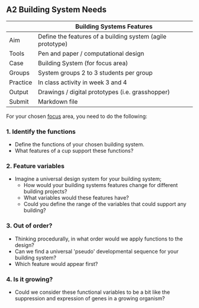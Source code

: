 ## A2 Building System Needs

|          |  Building Systems Features   |
|----      |-----|
|  Aim     |   Define the features of a building system (agile prototype)  |
| Tools    | Pen and paper / computational design |
| Case     | Building System (for focus area) |
| Groups   | System groups 2 to 3 students per group |
| Practice | In class activity in week 3 and 4 |
| Output   | Drawings / digital prototypes (i.e. grasshopper) |
| Submit   | Markdown file |

For your chosen [focus] area, you need to do the following:

### 1. Identify the functions
* Define the functions of your chosen building system.
* What features of a cup support these functions?

### 2. Feature variables
* Imagine a universal design system for your building system;
  * How would your building systems features change for different building projects?
  * What variables would these features have?
  * Could you define the range of the variables that could support any building?
 
### 3. Out of order?
* Thinking procedurally, in what order would we apply functions to the design?
* Can we find a universal 'pseudo' developmental sequence for your building system?
* Which feature would appear first?

### 4. Is it growing?
* Could we consider these functional variables to be a bit like the suppression and expression of genes in a growing organism?

<!--
![METHOD_02](https://github.com/timmcginley/Agile-Prototyping/assets/1415855/23c41df7-b987-4d23-9c3a-8144a56c896b)

>Overarching concept for this assignment is the future concept of Backcasting with the purpose of supporting the codesign of solutions.

In this part you will:
* Identify the requirements and features of the future product / system in your defined future(s).
* Extend traditional requirements engineering concepts to include [meta disciplinary analysis] of a selected building system.
* This stage introduces the design science research methodology (DSRM) so that you can define your solution objectives, based on your problem identification process in the previous stage.

This assignment results in the production of the [Agile Future Design Plan] (AFDP). This involves a number of stages.

## 2.1 AFDP_01 identify *Future Gaps*
for each of your [futures] from [A1]:
* Address the points from the [AFDP] (AFDP_01) description.
  
## 2.2 AFDP_02 Define *System Requirements*
for each of your selected [gene systems] from [A1]:
* Address the points from the [AFDP] (AFDP_02) description.
  
## 2.3 AFDP_03 Define *System Features*
for each of your selected [gene systems] from [A1]:
* Address the points from the [AFDP] (AFDP_03) description.
  
## 2.4 AFDP_04 Identify *System Examples*
for each of your selected [gene systems] from [A1]:
* Address the points from the [AFDP] (AFDP_04) description.

## 2.5 AFDP_05 Identify *System Analysis*
for each of your selected [gene systems] from [A1]:
* Address the points from the [AFDP] (AFDP_05) description.
  
## 2.6 AFDP_06 Create a *Future Case*
Address the points from the [AFDP] (AFDP_05) description in a 1 page [science fiction prototype] that describes one of your Futures and how the feature(s) satisfy the requirement(s) you have identified for that future.

## Submission Details
Simple report docuementing the five AFDP stages in [Markdown] format (called A1-Team-XX). If doing it [Github], please remember to make the repository public so we can give your feedback. You are also welcome to upload it to Learn if you prefer.

## Learning Objectives
3. Identify the ‘phenotypic’ features of a building system or product.
4. Identify a building system or product that has or could address a current or emerging disciplinary problem in the architecture, engineering and construction industry.

-->

[science fiction prototype]: /Agile/Concepts/ScienceFictionPrototype
[meta disciplinary analysis]: /Agile/Concepts/MetaDisciplinary
[MarkDown]: /Agile/Concepts/MarkDown
[AFDP]: /Agile/Concepts/AFDP
[Agile Future Design Plan]: /Agile/Concepts/AFDP
[futures]: /Agile/Futures
[gene systems]: /Agile/Genes
[focus]: /Agile/Focus
[A1]: /Agile/Assignments/A1
